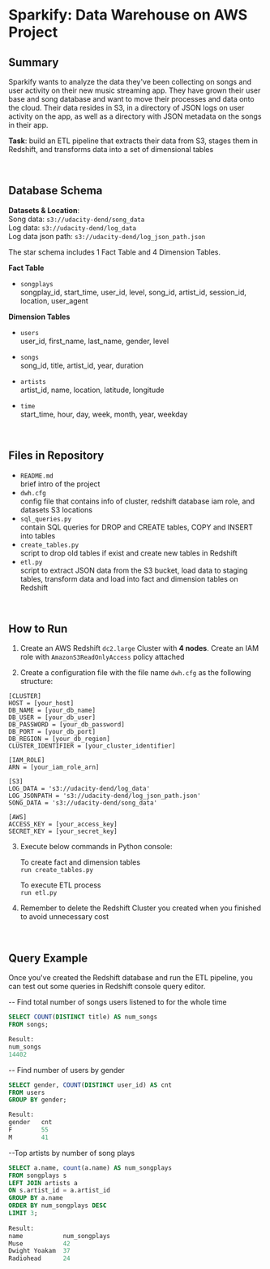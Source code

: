 # Sparkify: Data Warehouse on AWS Project <br>

## Summary

Sparkify wants to analyze the data they've been collecting on songs and user activity on their new music streaming app. They have grown their user base and song database and want to move their processes and data onto the cloud. Their data resides in S3, in a directory of JSON logs on user activity on the app, as well as a directory with JSON metadata on the songs in their app.

**Task**: build an ETL pipeline that extracts their data from S3, stages them in Redshift, and transforms data into a set of dimensional tables

<br>

## Database Schema

**Datasets & Location**: <br>
Song data: `s3://udacity-dend/song_data` <br>
Log data: `s3://udacity-dend/log_data` <br>
Log data json path: `s3://udacity-dend/log_json_path.json`


The star schema includes 1 Fact Table and 4 Dimension Tables. 

**Fact Table**

- `songplays` <br>
songplay_id, start_time, user_id, level, song_id, artist_id, session_id, location, user_agent

**Dimension Tables**

- `users` <br>
user_id, first_name, last_name, gender, level

- `songs` <br>
song_id, title, artist_id, year, duration

- `artists` <br>
artist_id, name, location, latitude, longitude

- `time` <br>
start_time, hour, day, week, month, year, weekday

<br>

## Files in Repository

- `README.md` <br>
brief intro of the project
- `dwh.cfg` <br>
config file that contains info of cluster, redshift database iam role, and datasets S3 locations
- `sql_queries.py` <br>
contain SQL queries for DROP and CREATE tables, COPY and INSERT into tables
- `create_tables.py` <br>
script to drop old tables if exist and create new tables in Redshift
- `etl.py` <br>
script to extract JSON data from the S3 bucket, load data to staging tables, transform data and load into fact and dimension tables on Redshift

<br>

## How to Run

1. Create an AWS Redshift `dc2.large` Cluster with **4 nodes**. Create an IAM role with `AmazonS3ReadOnlyAccess` policy attached

2. Create a configuration file with the file name `dwh.cfg` as the following structure:

```
[CLUSTER]
HOST = [your_host]
DB_NAME = [your_db_name]
DB_USER = [your_db_user]
DB_PASSWORD = [your_db_password]
DB_PORT = [your_db_port]
DB_REGION = [your_db_region]
CLUSTER_IDENTIFIER = [your_cluster_identifier]

[IAM_ROLE]
ARN = [your_iam_role_arn]

[S3]
LOG_DATA = 's3://udacity-dend/log_data'
LOG_JSONPATH = 's3://udacity-dend/log_json_path.json'
SONG_DATA = 's3://udacity-dend/song_data'

[AWS]
ACCESS_KEY = [your_access_key]
SECRET_KEY = [your_secret_key]
```


3. Execute below commands in Python console:

    To create fact and dimension tables <br>
    `run create_tables.py`

    To execute ETL process <br>
    `run etl.py`

4. Remember to delete the Redshift Cluster you created when you finished to avoid unnecessary cost
    
<br>

## Query Example

Once you've created the Redshift database and run the ETL pipeline, you can test out some queries in Redshift console query editor.

-- Find total number of songs users listened to for the whole time
```sql
SELECT COUNT(DISTINCT title) AS num_songs 
FROM songs;

Result:
num_songs
14402
```

-- Find number of users by gender
```sql
SELECT gender, COUNT(DISTINCT user_id) AS cnt 
FROM users 
GROUP BY gender;

Result: 
gender   cnt
F        55
M        41
```

--Top artists by number of song plays
```sql
SELECT a.name, count(a.name) AS num_songplays
FROM songplays s
LEFT JOIN artists a 
ON s.artist_id = a.artist_id
GROUP BY a.name
ORDER BY num_songplays DESC
LIMIT 3;
    
Result: 
name           num_songplays
Muse           42
Dwight Yoakam  37
Radiohead      24
```
